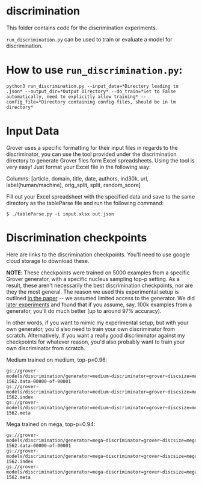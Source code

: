 # discrimination

This folder contains code for the discrimination experiments.

`run_discrimination.py` can be used to train or evaluate a model for discrimination.

# How to use `run_discrimination.py`:
```
python3 run_discrimination.py --input_data=*Directory leading to .json* --output_dir=*Output Directory* --do_train=*Set to False automatically, need to explicitly allow training* --config_file=*Directory containing config files, should be in lm directory*
```
# Input Data

Grover uses a specific formatting for their input files in regards to the discriminator, you can use the tool provided under the discrimination directory to generate Grover files form Excel spreadsheets.
Using the tool is very easy! Just format your Excel file in the following way:

Columns: [article, domain, title, date, authors, ind30k, url, label(human/machine), orig_split, split, random_score]

Fill out your Excel spreadsheet with the specified data and save to the same directory as the tableParse file and run the following command:
```
$ ./tableParse.py -i input.xlsx out.json
```
# Discrimination checkpoints
Here are links to the discrimination checkpoints. You'll need to use google cloud storage to download these.

**NOTE**: These checkpoints were trained on 5000 examples from a specific Grover generator, with a specific nucleus sampling top-p setting. As a result, these aren't necessarily the best discrimination checkpoints, nor are they the most general. The reason we used this experimental setup is outlined [in the paper](https://arxiv.org/abs/1905.12616) -- we assumed limited access to the generator. We did [later experiments](https://medium.com/ai2-blog/counteracting-neural-disinformation-with-grover-6cf6690d463b) and found that if you assume, say, 100k examples from a generator, you'll do much better (up to around 97% accuracy).

In other words, if you want to mimic my experimental setup, but with your own generator, you'd also need to train your own discriminator from scratch. Alternatively, if you want a really good discriminator against my checkpoints for whatever reason, you'd also probably want to train your own discriminator from scratch.

Medium trained on medium, top-p=0.96:
```
gs://grover-models/discrimination/generator=medium~discriminator=grover~discsize=medium~dataset=p=0.96/model.ckpt-1562.data-00000-of-00001
gs://grover-models/discrimination/generator=medium~discriminator=grover~discsize=medium~dataset=p=0.96/model.ckpt-1562.index
gs://grover-models/discrimination/generator=medium~discriminator=grover~discsize=medium~dataset=p=0.96/model.ckpt-1562.meta
```

Mega trained on mega, top-p=0.94:
```
gs://grover-models/discrimination/generator=mega~discriminator=grover~discsize=mega~dataset=p=0.94/model.ckpt-1562.data-00000-of-00001
gs://grover-models/discrimination/generator=mega~discriminator=grover~discsize=mega~dataset=p=0.94/model.ckpt-1562.index
gs://grover-models/discrimination/generator=mega~discriminator=grover~discsize=mega~dataset=p=0.94/model.ckpt-1562.meta
```

